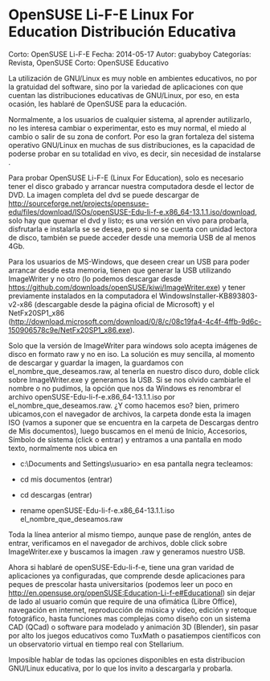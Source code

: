 OpenSUSE Li-F-E Linux For Education Distribución Educativa
==========================================================

Corto: OpenSUSE Li-F-E
Fecha: 2014-05-17
Autor: guabyboy
Categorías: Revista, OpenSUSE
Corto: OpenSUSE Educativo

La utilización de GNU/Linux es muy noble en ambientes educativos, no por la gratuidad del software, sino por la variedad de aplicaciones con que cuentan las distribuciones educativas de GNU/Linux,  por eso, en esta ocasión,  les hablaré de OpenSUSE  para la educación.

Normalmente, a los usuarios  de cualquier sistema, al aprender autilizarlo, no les interesa cambiar o experimentar, esto es muy normal, el miedo al cambio o salir de su zona de confort. Por eso la gran fortaleza del sistema operativo GNU/Linux en muchas de sus distribuciones, es la capacidad de poderse probar  en su totalidad en vivo, es decir, sin necesidad de instalarse .

Para probar OpenSUSE Li-F-E (Linux For Education), solo es necesario tener el disco grabado y arrancar nuestra computadora desde el lector de  DVD. La imagen completa del dvd se puede descargar de http://sourceforge.net/projects/opensuse-edu/files/download/ISOs/openSUSE-Edu-li-f-e.x86_64-13.1.1.iso/download, solo hay que quemar el dvd y listo; es una versión en vivo para probarla, disfrutarla e instalarla se se desea, pero si no se cuenta con unidad lectora de disco, también se puede acceder desde una memoria USB de al menos 4Gb.

<!-- break -->

Para los usuarios de MS-Windows, que deseen crear un USB para poder arrancar desde esta memoria, tienen que generar la USB utilizando ImageWriter y no otro (lo podemos descargar  desde https://github.com/downloads/openSUSE/kiwi/ImageWriter.exe) y tener previamente instalados en la computadora el WindowsInstaller-KB893803-v2-x86 (descargable desde la página oficial de Microsoft) y el NetFx20SP1_x86 (http://download.microsoft.com/download/0/8/c/08c19fa4-4c4f-4ffb-9d6c-150906578c9e/NetFx20SP1_x86.exe).

Solo que la versión de ImageWriter para windows solo acepta imágenes de disco en formato raw y no en iso. La solución es muy sencilla, al momento de descargar y guardar la imagen, la guardamos con el_nombre_que_deseamos.raw, al tenerla en nuestro  disco duro,  doble click sobre ImageWriter.exe y  generamos la USB. Si se nos olvido cambiarle el nombre o no pudimos, la opción que nos da Windows es renombrar el archivo openSUSE-Edu-li-f-e.x86_64-13.1.1.iso por el_nombre_que_deseamos.raw.
¿Y como hacemos eso? bien, primero ubicamos,con el navegador  de archivos, la carpeta donde esta la imagen ISO (vamos a suponer que se encuentra en la carpeta de Descargas dentro de Mis documentos), luego buscamos en el menú de Inicio, Accesorios, Símbolo de sistema (click o entrar) y entramos a una pantalla en modo texto, normalmente nos ubica en

- c:\Documents and Settings\usuario>   en esa pantalla negra tecleamos:

- cd mis documentos      (entrar)

- cd descargas           (entrar)

- rename openSUSE-Edu-li-f-e.x86_64-13.1.1.iso el_nombre_que_deseamos.raw

Toda la línea anterior al mismo  tiempo, aunque pase de renglón, antes de entrar, verificamos en el navegador de archivos, doble click sobre ImageWriter.exe y buscamos la imagen .raw y generamos nuestro USB.

Ahora si hablaré de openSUSE-Edu-li-f-e, tiene una gran varidad de aplicaciones ya configuradas, que comprende desde  aplicaciones para peques de prescolar hasta universitarios (podemos leer un poco en http://en.opensuse.org/openSUSE:Education-Li-f-e#Educational) sin dejar de lado al usuario común que require de una ofimática (Libre Office), navegación en internet, reproducción de música y video, edición y  retoque fotográfico, hasta funciones mas complejas como diseño con un sistema CAD (QCad) o software para modelado y animación 3D (Blender), sin pasar por alto los juegos educativos como TuxMath o pasatiempos científicos con un observatorio virtual en tiempo real con Stellarium.

Imposible hablar de todas las opciones disponibles en esta distribucion GNU/Linux educativa, por lo que los invito a descargarla y probarla.
